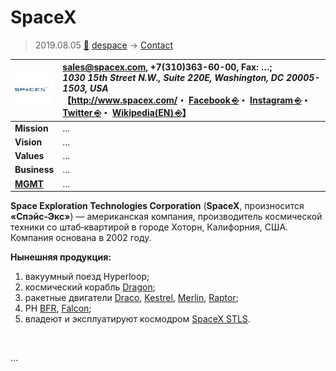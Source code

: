 # SpaceX
> 2019.08.05 [🚀](../../index/index.md) [despace](../index.md) → [Contact](../contact.md)

|[![](../f/con/s/spacex_logo1_thumb.jpg)](../f/con/s/spacex_logo1.png)|<sales@spacex.com>, +7(310)363-60-00, Fax: …;<br> *1030 15th Street N.W., Suite 220E, Washington, DC 20005-1503, USA*<br> 【<http://www.spacex.com/>・ [Facebook ⎆](https://www.facebook.com/SpaceX)・ [Instagram ⎆](https://www.instagram.com/spacex)・ [Twitter ⎆](https://twitter.com/spacex)・ [Wikipedia(EN) ⎆](https://en.wikipedia.org/wiki/SpaceX)】|
|:--|:--|
|**Mission**|…|
|**Vision**|…|
|**Values**|…|
|**Business**|…|
|**[MGMT](../mgmt.md)**|…|

**Space Exploration Technologies Corporation** (**SpaceX**, произносится **«Спэйс‑Экс»**) — американская компания, производитель космической техники со штаб‑квартирой в городе Хоторн, Калифорния, США. Компания основана в 2002 году.

**Нынешняя продукция:**

   1. вакуумный поезд Hyperloop;
   1. космический корабль [Dragon](../dragon.md);
   1. ракетные двигатели [Draco](../engines_lst.md), [Kestrel](../engines_lst.md), [Merlin](../engines_lst.md), [Raptor](../engines_lst.md);
   1. РН [BFR](../bfr.md), [Falcon](../falcon.md);
   1. владеют и эксплуатируют космодром [SpaceX STLS](../spaceport.md).


<p style="page-break-after:always"> </p>

…
